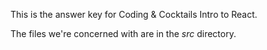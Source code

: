 This is the answer key for Coding & Cocktails Intro to React.

The files we're concerned with are in the _src_ directory.
